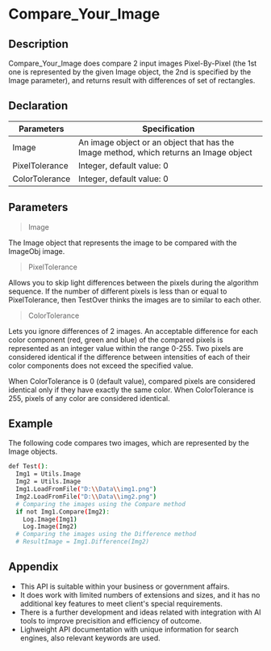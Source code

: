 # Compare_Your_Image
## Description



Compare_Your_Image does compare 2 input images Pixel-By-Pixel (the 1st one is represented by the given Image object, the 2nd is specified by the Image parameter), and returns result with differences of set of rectangles.



## Declaration

| Parameters | Specification |
| ------ | ------ |
| Image | An image object or an object that has the Image method, which returns an Image object |
| PixelTolerance | Integer, default value: 0 |
| ColorTolerance | Integer, default value: 0 |

## Parameters

> Image

The Image object that represents the image to be compared with the ImageObj image.

> PixelTolerance

Allows you to skip light differences between the pixels during the algorithm sequence. If the number of different pixels is less than or equal to PixelTolerance, then TestOver thinks the images are to similar to each other.

> ColorTolerance

Lets you ignore differences of 2 images. An acceptable difference for each color component (red, green and blue) of the compared pixels is represented as an integer value within the range 0-255. Two pixels are considered identical if the difference between intensities of each of their color components does not exceed the specified value.

When ColorTolerance is 0 (default value), compared pixels are considered identical only if they have exactly the same color. When ColorTolerance is 255, pixels of any color are considered identical.

## Example
The following code compares two images, which are represented by the Image objects.
```sh
def Test():
  Img1 = Utils.Image
  Img2 = Utils.Image
  Img1.LoadFromFile("D:\\Data\\img1.png")
  Img2.LoadFromFile("D:\\Data\\img2.png")
  # Comparing the images using the Compare method
  if not Img1.Compare(Img2):
    Log.Image(Img1)
    Log.Image(Img2)
  # Comparing the images using the Difference method
  # ResultImage = Img1.Difference(Img2)

```
## Appendix
- This API is suitable within your business or government affairs.
- It does work with limited numbers of extensions and sizes, and it has no additional key features to meet client's special requirements.
- There is a further development and ideas related with integration with AI tools to improve precisition and efficiency of outcome.
- Lighweight API documentation with unique information for search engines, also relevant keywords are used.

